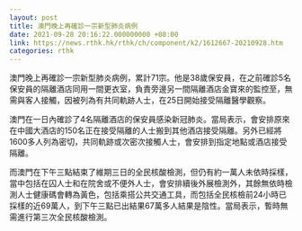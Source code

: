 ```yaml
---
layout: post
title: 澳門晚上再確診一宗新型肺炎病例
date: 2021-09-28 20:16:22.000000000 +08:00
link: https://news.rthk.hk/rthk/ch/component/k2/1612667-20210928.htm
categories: rthk
---
```


澳門晚上再確診一宗新型肺炎病例，累計71宗。他是38歲保安員，在之前確診5名保安員的隔離酒店同用一間更衣室，負責旁邊另一間隔離酒店金寶來的監控至，無需與客人接觸，因被列為有共同軌跡人士，在25日開始接受隔離醫學觀察。

澳門在一日內確診了4名隔離酒店的保安員感染新冠肺炎。當局表示，會安排原來在中國大酒店的150名正在接受隔離的人士搬到其他酒店接受隔離。另外已經將1600多人列為密切，共同軌跡或次密次接觸人士，會安排到指定地點或酒店接受隔離。

而澳門在下午三點結束了維期三日的全民核酸檢測，但仍有約一萬人未依時採樣，當中包括在囚人士和在院舍或不便外人士，會安排續後外展檢測外，其餘無依時檢測人士健康碼會轉為黃色，包括乘搭公共交通工具，而包括全民核檢前24小時已採樣的近69萬人，到下午三點已出結果67萬多人結果是陰性。當局表示，暫時無需進行第三次全民核酸檢測。
